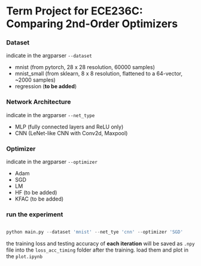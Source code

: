 # Term Project for ECE236C: Comparing 2nd-Order Optimizers

### Dataset

indicate in the argparser `--dataset`

* mnist (from pytorch, 28 x 28 resolution, 60000 samples)
* mnist_small (from sklearn, 8 x 8 resolution, flattened to a 64-vector, ~2000 samples)
* regression (**to be added**)

### Network Architecture

indicate in the argparser `--net_type`

* MLP (fully connected layers and ReLU only)
* CNN (LeNet-like CNN with Conv2d, Maxpool)

### Optimizer

indicate in the argparser `--optimizer`

* Adam
* SGD
* LM
* HF (to be added)
* KFAC (to be added)

### run the experiment

```python

python main.py --dataset 'mnist' --net_tye 'cnn' --optimizer 'SGD'

```

the training loss and testing accuracy of **each iteration** will be saved as `.npy` file into the `loss_acc_timing` folder after the training. load them and plot in the `plot.ipynb`